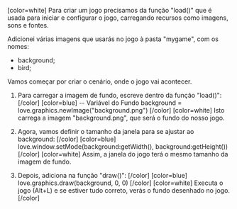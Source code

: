 [color=white]
Para criar um jogo precisamos da função "load()" que é 
usada para iniciar e configurar o jogo, carregando recursos 
como imagens, sons e fontes.

Adicionei várias imagens que usarás no jogo à pasta "mygame", 
com os nomes:
- background;
- bird;

Vamos começar por criar o cenário, onde o jogo vai acontecer.

1. Para carregar a imagem de fundo, escreve dentro da função "load()":
   [/color]
   [color=blue]
   -- Variável do Fundo
   background = love.graphics.newImage("background.png")
   [/color]
   [color=white]
Isto carrega a imagem "background.png", que será o fundo do nosso jogo.

2. Agora, vamos definir o tamanho da janela para se ajustar ao background:
   [/color]
   [color=blue]
   love.window.setMode(background:getWidth(), background:getHeight())
   [/color]
   [color=white]
Assim, a janela do jogo terá o mesmo tamanho da imagem de fundo.

3. Depois, adiciona na função "draw()":
   [/color]
   [color=blue]
   love.graphics.draw(background, 0, 0)
   [/color]
   [color=white]
Executa o jogo (Alt+L) e se estiver tudo correto, verás o fundo
desenhado no jogo.
[/color]
